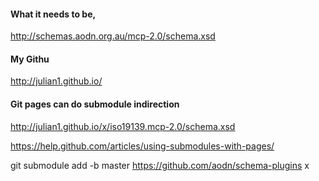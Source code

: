 

#### What it needs to be, 
http://schemas.aodn.org.au/mcp-2.0/schema.xsd

#### My Githu

http://julian1.github.io/

#### Git pages can do submodule indirection 

http://julian1.github.io/x/iso19139.mcp-2.0/schema.xsd


https://help.github.com/articles/using-submodules-with-pages/


git submodule add -b master https://github.com/aodn/schema-plugins  x   




